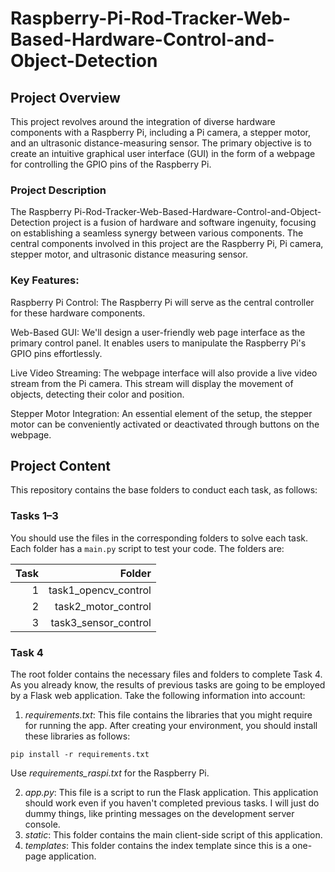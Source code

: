 # Raspberry-Pi-Rod-Tracker-Web-Based-Hardware-Control-and-Object-Detection

## Project Overview
This project revolves around the integration of diverse hardware components with a Raspberry Pi, including a Pi camera, a stepper motor, and an ultrasonic distance-measuring sensor. The primary objective is to create an intuitive graphical user interface (GUI) in the form of a webpage for controlling the GPIO pins of the Raspberry Pi.

### Project Description
The Raspberry Pi-Rod-Tracker-Web-Based-Hardware-Control-and-Object-Detection project is a fusion of hardware and software ingenuity, focusing on establishing a seamless synergy between various components. The central components involved in this project are the Raspberry Pi, Pi camera, stepper motor, and ultrasonic distance measuring sensor.

### Key Features:

Raspberry Pi Control: The Raspberry Pi will serve as the central controller for these hardware components.

Web-Based GUI: We'll design a user-friendly web page interface as the primary control panel. It enables users to manipulate the Raspberry Pi's GPIO pins effortlessly.

Live Video Streaming: The webpage interface will also provide a live video stream from the Pi camera. This stream will display the movement of objects, detecting their color and position.

Stepper Motor Integration: An essential element of the setup, the stepper motor can be conveniently activated or deactivated through buttons on the webpage.
## Project Content

This repository contains the base folders to conduct each task, as follows:

### Tasks 1–3

You should use the files in the corresponding folders to solve each task. Each folder has a `main.py` script to test your code. The folders are:

| Task |               Folder |
|-----:|---------------------:|
|   1  | task1_opencv_control  |
|   2  | task2_motor_control |
|   3  | task3_sensor_control |

### Task 4

The root folder contains the necessary files and folders to complete Task 4. As you already know, the results of previous tasks are going to be employed by a Flask web application. Take the following information into account:

1. *requirements.txt*: This file contains the libraries that you might require for running the app. After creating your environment, you should install these libraries as follows:

```
pip install -r requirements.txt
```

Use *requirements_raspi.txt* for the Raspberry Pi.

2. *app.py*: This file is a script to run the Flask application. This application should work even if you haven't completed previous tasks. I will just do dummy things, like printing messages on the development server console.
3. *static*: This folder contains the main client-side script of this application.
4. *templates*: This folder contains the index template since this is a one-page application.
